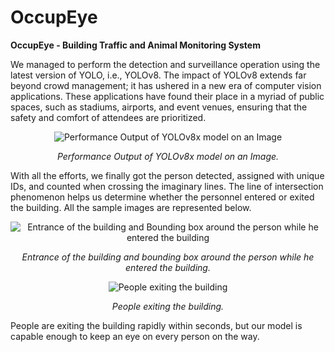 # OccupEye
**OccupEye - Building Traffic and Animal Monitoring System**

We managed to perform the detection and surveillance operation using the latest version of YOLO, i.e., YOLOv8. The impact of YOLOv8 extends far beyond crowd management; it has ushered in a new era of computer vision applications. These applications have found their place in a myriad of public spaces, such as stadiums, airports, and event venues, ensuring that the safety and comfort of attendees are prioritized.

<div align="center">
    <img src="https://github.com/user-attachments/assets/e102cbbc-9a03-4c0c-8aca-d452aeafd0ed" alt="Performance Output of YOLOv8x model on an Image">
    <p><em>Performance Output of YOLOv8x model on an Image.</em></p>
</div>

With all the efforts, we finally got the person detected, assigned with unique IDs, and counted when crossing the imaginary lines. The line of intersection phenomenon helps us determine whether the personnel entered or exited the building. All the sample images are represented below.

<div align="center">
    <img src="https://github.com/user-attachments/assets/159d41e0-4574-4cc8-95f3-9dcef913f179" alt="Entrance of the building and Bounding box around the person while he entered the building">
    <p><em>Entrance of the building and bounding box around the person while he entered the building.</em></p>
</div>

<div align="center">
    <img src="https://github.com/user-attachments/assets/a831b953-5fc6-41e2-8757-64f86f0a8f54" alt="People exiting the building">
    <p><em>People exiting the building.</em></p>
</div>

People are exiting the building rapidly within seconds, but our model is capable enough to keep an eye on every person on the way.
